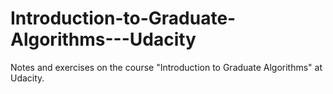 # Introduction-to-Graduate-Algorithms---Udacity
Notes and exercises on the course "Introduction to Graduate Algorithms" at Udacity. 

